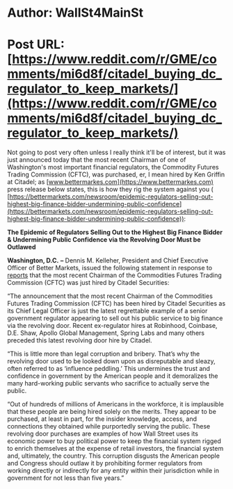 # Author: WallSt4MainSt
# Post URL: [https://www.reddit.com/r/GME/comments/mi6d8f/citadel_buying_dc_regulator_to_keep_markets/](https://www.reddit.com/r/GME/comments/mi6d8f/citadel_buying_dc_regulator_to_keep_markets/)


Not going to post very often unless I really think it'll be of interest, but it was just announced today that the most recent Chairman of one of Washington's most important financial regulators, the Commodity Futures Trading Commission (CFTC), was purchased, er, I mean hired by Ken Griffin at Citadel; as [www.bettermarkes.com](https://www.bettermarkes.com) press release below states, this is how they rig the system against you ( [https://bettermarkets.com/newsroom/epidemic-regulators-selling-out-highest-big-finance-bidder-undermining-public-confidence](https://bettermarkets.com/newsroom/epidemic-regulators-selling-out-highest-big-finance-bidder-undermining-public-confidence)):  

**The Epidemic of Regulators Selling Out to the Highest Big Finance Bidder & Undermining Public Confidence via the Revolving Door Must be Outlawed**

**Washington, D.C.** **–** Dennis M. Kelleher, President and Chief Executive Officer of Better Markets, issued the following statement in response to [reports](https://www.bloomberg.com/news/articles/2021-04-01/citadel-securities-hires-ex-cftc-chairman-tarbert-as-legal-chief?sref=mQvUqJZj) that the most recent Chairman of the Commodities Futures Trading Commission (CFTC) was just hired by Citadel Securities:

“The announcement that the most recent Chairman of the Commodities Futures Trading Commission (CFTC) has been hired by Citadel Securities as its Chief Legal Officer is just the latest regrettable example of a senior government regulator appearing to sell out his public service to big finance via the revolving door. Recent ex-regulator hires at Robinhood, Coinbase, D.E. Shaw, Apollo Global Management, Spring Labs and many others preceded this latest revolving door hire by Citadel. 

“This is little more than legal corruption and bribery. That’s why the revolving door used to be looked down upon as disreputable and sleazy, often referred to as ‘influence peddling.’ This undermines the trust and confidence in government by the American people and it demoralizes the many hard-working public servants who sacrifice to actually serve the public.

“Out of hundreds of millions of Americans in the workforce, it is implausible that these people are being hired solely on the merits. They appear to be purchased, at least in part, for the insider knowledge, access, and connections they obtained while purportedly serving the public. These revolving door purchases are examples of how Wall Street uses its economic power to buy political power to keep the financial system rigged to enrich themselves at the expense of retail investors, the financial system and, ultimately, the country. This corruption disgusts the American people and Congress should outlaw it by prohibiting former regulators from working directly or indirectly for any entity within their jurisdiction while in government for not less than five years.”